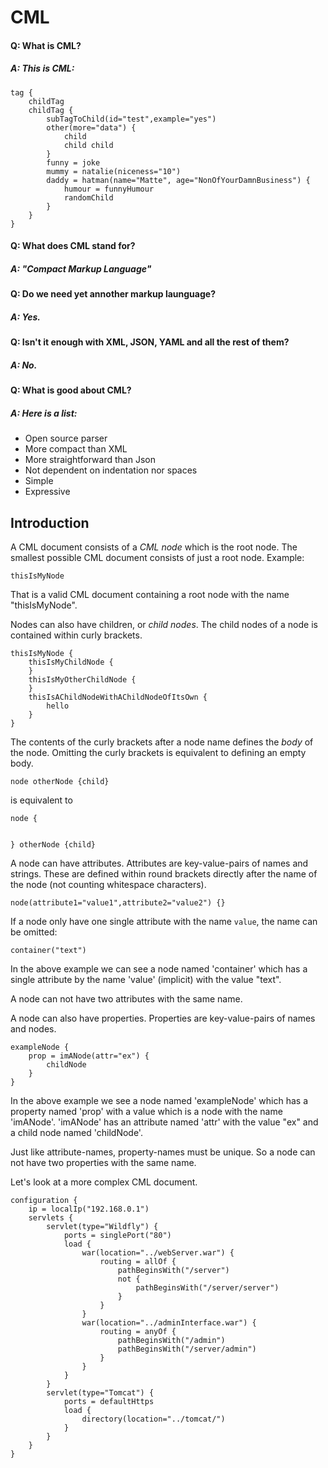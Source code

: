 # CML

#### Q: What is CML?
##### A: This is CML:
```
tag {
	childTag
	childTag {
		subTagToChild(id="test",example="yes")
		other(more="data") {
			child
			child child
		}
		funny = joke
		mummy = natalie(niceness="10")
		daddy = hatman(name="Matte", age="NonOfYourDamnBusiness") {
			humour = funnyHumour
			randomChild
		}
	}
}
```

#### Q: What does CML stand for?
##### A: "Compact Markup Language"

#### Q: Do we need yet annother markup launguage?
##### A: Yes.

#### Q: Isn't it enough with XML, JSON, YAML and all the rest of them?
##### A: No.

#### Q: What is good about CML?
##### A: Here is a list:
* Open source parser
* More compact than XML
* More straightforward than Json
* Not dependent on indentation nor spaces
* Simple
* Expressive


## Introduction
A CML document consists of a *CML node* which is the root node. The smallest possible CML document consists of just
a root node. Example:
```
thisIsMyNode
```
That is a valid CML document containing a root node with the name "thisIsMyNode".

Nodes can also have children, or *child nodes*. The child nodes of a node is contained within curly brackets.
```
thisIsMyNode {
	thisIsMyChildNode {
	}
	thisIsMyOtherChildNode {
	}
	thisIsAChildNodeWithAChildNodeOfItsOwn {
		hello
	}
}
```
The contents of the curly brackets after a node name defines the *body* of the node. Omitting the curly brackets 
is equivalent to defining an empty body.
```
node otherNode {child}
```
is equivalent to
```
node {


} otherNode {child}
```

A node can have attributes. Attributes are key-value-pairs of names and strings. These are defined within round brackets directly after the name of the node (not counting whitespace characters).
```
node(attribute1="value1",attribute2="value2") {}
```

If a node only have one single attribute with the name `value`, the name can be omitted:
```
container("text")
```
In the above example we can see a node named 'container' which has a single attribute by the name 'value' (implicit) 
with the value "text".

A node can not have two attributes with the same name.

A node can also have properties. Properties are key-value-pairs of names and nodes.
```
exampleNode {
	prop = imANode(attr="ex") {
		childNode
	}
}
```
In the above example we see a node named 'exampleNode' which has a property named 'prop' with a value which is a 
node with the name 'imANode'. 'imANode' has an attribute named 'attr' with the value "ex" and a child node named 'childNode'.

Just like attribute-names, property-names must be unique. So a node can not have two properties with the same name.

Let's look at a more complex CML document.
```
configuration {
	ip = localIp("192.168.0.1")
	servlets {
		servlet(type="Wildfly") {
			ports = singlePort("80")
			load {
				war(location="../webServer.war") {
					routing = allOf {
						pathBeginsWith("/server")
						not {
							pathBeginsWith("/server/server")
						}
					}
				}
				war(location="../adminInterface.war") {
					routing = anyOf {
						pathBeginsWith("/admin")
						pathBeginsWith("/server/admin")
					}
				}
			}
		}
		servlet(type="Tomcat") {
			ports = defaultHttps
			load {
				directory(location="../tomcat/")
			}
		}
	}
}
```